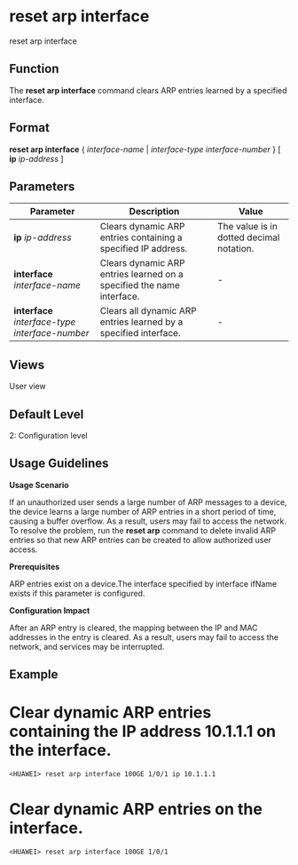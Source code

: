 reset arp interface
===================

reset arp interface

Function
--------



The **reset arp interface** command clears ARP entries learned by a specified interface.




Format
------

**reset arp interface** { *interface-name* | *interface-type* *interface-number* } [ **ip** *ip-address* ]


Parameters
----------

| Parameter | Description | Value |
| --- | --- | --- |
| **ip** *ip-address* | Clears dynamic ARP entries containing a specified IP address. | The value is in dotted decimal notation. |
| **interface** *interface-name* | Clears dynamic ARP entries learned on a specified the name interface. | - |
| **interface** *interface-type* *interface-number* | Clears all dynamic ARP entries learned by a specified interface. | - |



Views
-----

User view


Default Level
-------------

2: Configuration level


Usage Guidelines
----------------

**Usage Scenario**



If an unauthorized user sends a large number of ARP messages to a device, the device learns a large number of ARP entries in a short period of time, causing a buffer overflow. As a result, users may fail to access the network. To resolve the problem, run the **reset arp** command to delete invalid ARP entries so that new ARP entries can be created to allow authorized user access.



**Prerequisites**



ARP entries exist on a device.The interface specified by interface ifName exists if this parameter is configured.



**Configuration Impact**



After an ARP entry is cleared, the mapping between the IP and MAC addresses in the entry is cleared. As a result, users may fail to access the network, and services may be interrupted.




Example
-------

# Clear dynamic ARP entries containing the IP address 10.1.1.1 on the interface.
```
<HUAWEI> reset arp interface 100GE 1/0/1 ip 10.1.1.1

```

# Clear dynamic ARP entries on the interface.
```
<HUAWEI> reset arp interface 100GE 1/0/1

```